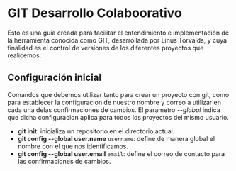 # GIT Desarrollo Colaboorativo

Esto es una guia creada para facilitar el entendimiento e implementación de la herramienta conocida como GIT, desarrollada por Linus Torvalds, y cuya finalidad es el control de versiones de los diferentes proyectos que realicemos.

## Configuración inicial

Comandos que debemos utilizar tanto para crear un proyecto con git, como para establecer la configuracion de nuestro nombre y correo a utilizar en cada una delas confirmaciones de cambios. El parametro *--global* indica que dicha configuracion aplica para todos los proyectos del mismo usuario.

* **git init**: inicializa un repositorio en el directorio actual.
* **git config --global user.name** `username`: define de manera global el nombre con el que nos identificamos.
* **git config --global user.email** `email`: define el correo de contacto para las confirmaciones de cambios.
